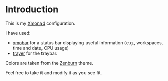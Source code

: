 Introduction
============

This is my [Xmonad](http://xmonad.org/) configuration.

I have used:

* [xmobar](http://gorgias.mine.nu/xmobar/) for a status bar displaying useful information (e.g., workspaces, time and date, CPU usage)
* [trayer](http://packages.ubuntu.com/hardy/trayer) for the traybar.

Colors are taken from the [Zenburn](http://slinky.imukuppi.org/zenburnpage/) theme.

Feel free to take it and modify it as you see fit.


